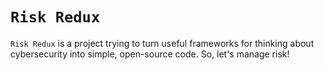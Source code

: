 # `Risk Redux`

`Risk Redux` is a project trying to turn useful frameworks for thinking about cybersecurity into simple, open-source code. So, let's manage risk!
